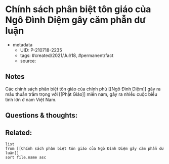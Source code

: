 ---
---

# Chính sách phân biệt tôn giáo của Ngô Đình Diệm gây căm phẫn dư luận

- metadata
	- UID: P-210718-2235
	- tags: #created/2021/Jul/18, #permanent/fact 
	- source: 

## Notes
Các chính sách phân biệt tôn giáo của chính phủ [[Ngô Đình Diệm]] gây ra mâu thuẫn trầm trọng với [[Phật Giáo]] miền nam, gây ra nhiều cuộc biểu tình lớn ở nam Việt Nam.

## Questions & thoughts:

## Related:
```dataview
list
from [[Chính sách phân biệt tôn giáo của Ngô Đình Diệm gây căm phẫn dư luận]]
sort file.name asc
```
